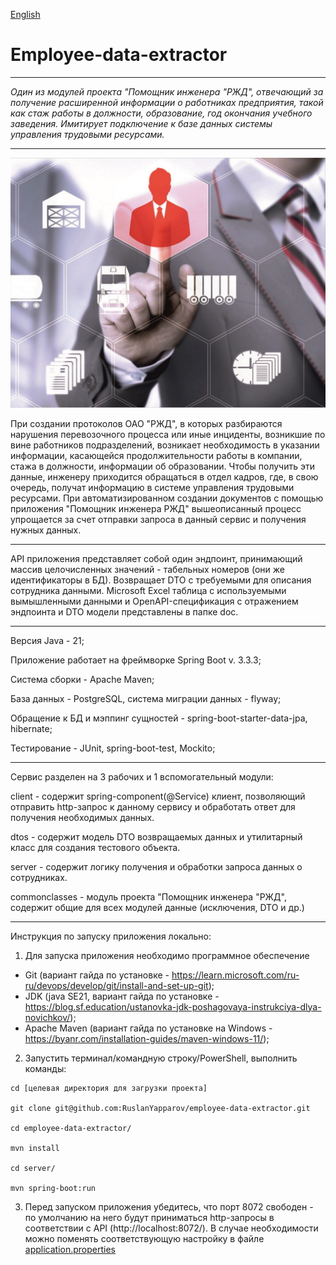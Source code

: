 [English](..%2F..%2FREADME.md)

# Employee-data-extractor

---
*Один из модулей проекта "Помощник инженера "РЖД", отвечающий за получение расширенной информации о работниках предприятия,
такой как стаж работы в должности, образование, год окончания учебного заведения.
Имитирует подключение к базе данных системы управления трудовыми ресурсами.*

---
![asutr.jpg](asutr.jpg)

При создании протоколов ОАО "РЖД", в которых разбираются нарушения перевозочного процесса или иные инциденты,
возникшие по вине работников подразделений, возникает необходимость в указании информации, касающейся
продолжительности работы в компании, стажа в должности, информации об образовании. Чтобы получить эти данные, 
инженеру приходится обращаться в отдел кадров, где, в свою очередь, получат информацию в системе управления
трудовыми ресурсами. При автоматизированном создании документов с помощью приложения "Помощник инженера РЖД"
вышеописанный процесс упрощается за счет отправки запроса в данный сервис и получения нужных данных. 

---
API приложения представляет собой один эндпоинт, принимающий массив целочисленных значений - табельных номеров
(они же идентификаторы в БД). Возвращает DTO с требуемыми для описания сотрудника данными. Microsoft Excel таблица
с используемыми вымышленными данными и OpenAPI-спецификация с отражением эндпоинта и DTO модели представлены в
папке doc.

---
Версия Java - 21;

Приложение работает на фреймворке Spring Boot v. 3.3.3;

Система сборки - Apache Maven;

База данных - PostgreSQL, система миграции данных - flyway;

Обращение к БД и мэппинг сущностей - spring-boot-starter-data-jpa, hibernate;

Тестирование - JUnit, spring-boot-test, Mockito;

___

Сервис разделен на 3 рабочих и 1 вспомогательный модули:

client - содержит spring-component(@Service) клиент, позволяющий отправить http-запрос к данному сервису и
обработать ответ для получения необходимых данных.

dtos - содержит модель DTO возвращаемых данных и утилитарный класс для создания тестового объекта.

server - содержит логику получения и обработки запроса данных о сотрудниках.

commonclasses - модуль проекта "Помощник инженера "РЖД", содержит общие для всех модулей данные
(исключения, DTO и др.)

---

Инструкция по запуску приложения локально:
1. Для запуска приложения необходимо программное обеспечение
- Git (вариант гайда по установке - https://learn.microsoft.com/ru-ru/devops/develop/git/install-and-set-up-git);
- JDK (java SE21, вариант гайда по установке - https://blog.sf.education/ustanovka-jdk-poshagovaya-instrukciya-dlya-novichkov/);
- Apache Maven (вариант гайда по установке на Windows - https://byanr.com/installation-guides/maven-windows-11/);
2. Запустить терминал/командную строку/PowerShell, выполнить команды:
```
cd [целевая директория для загрузки проекта]

git clone git@github.com:RuslanYapparov/employee-data-extractor.git

cd employee-data-extractor/

mvn install

cd server/

mvn spring-boot:run  

```
3. Перед запуском приложения убедитесь, что порт 8072 свободен - по умолчанию на него будут приниматься
http-запросы в соответствии с API (http://localhost:8072/). В случае необходимости можно поменять соответствующую
настройку в файле [application.properties](..%2F..%2Fserver%2Fsrc%2Fmain%2Fresources%2Fapplication.properties)